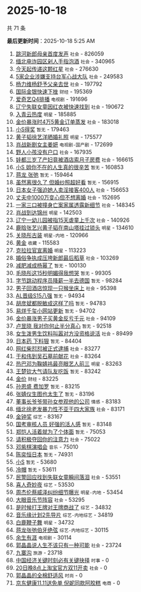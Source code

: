 # 2025-10-18

共 71 条


<!-- BEGIN -->

**最后更新时间**：2025-10-18 5:25 AM
1. [跳河新郎母亲首度发声](https://m.weibo.cn/search?containerid=100103type%3D1%26t%3D10%26q%3D%23%E8%B7%B3%E6%B2%B3%E6%96%B0%E9%83%8E%E6%AF%8D%E4%BA%B2%E9%A6%96%E5%BA%A6%E5%8F%91%E5%A3%B0%23&stream_entry_id=31&isnewpage=1&extparam=seat%3D1%26filter_type%3Drealtimehot%26band_rank%3D1%26c_type%3D31%26cate%3D5001%26q%3D%2523%25E8%25B7%25B3%25E6%25B2%25B3%25E6%2596%25B0%25E9%2583%258E%25E6%25AF%258D%25E4%25BA%25B2%25E9%25A6%2596%25E5%25BA%25A6%25E5%258F%2591%25E5%25A3%25B0%2523%26pos%3D0%26dgr%3D0%26stream_entry_id%3D31%26lcate%3D5001%26realpos%3D1%26flag%3D1%26display_time%3D1760718885%26pre_seqid%3D176071888556902728233119) `社会` - 826059
2. [缅北电诈园区剁人手指泡酒](https://m.weibo.cn/search?containerid=100103type%3D1%26t%3D10%26q%3D%23%E7%BC%85%E5%8C%97%E7%94%B5%E8%AF%88%E5%9B%AD%E5%8C%BA%E5%89%81%E4%BA%BA%E6%89%8B%E6%8C%87%E6%B3%A1%E9%85%92%23&stream_entry_id=31&isnewpage=1&extparam=seat%3D1%26filter_type%3Drealtimehot%26band_rank%3D2%26c_type%3D31%26cate%3D5001%26q%3D%2523%25E7%25BC%2585%25E5%258C%2597%25E7%2594%25B5%25E8%25AF%2588%25E5%259B%25AD%25E5%258C%25BA%25E5%2589%2581%25E4%25BA%25BA%25E6%2589%258B%25E6%258C%2587%25E6%25B3%25A1%25E9%2585%2592%2523%26pos%3D1%26dgr%3D0%26stream_entry_id%3D31%26lcate%3D5001%26realpos%3D2%26flag%3D0%26display_time%3D1760718885%26pre_seqid%3D176071888556902728233119) `社会` - 340965
3. [今天起传递这颗红星](https://m.weibo.cn/search?containerid=100103type%3D1%26t%3D10%26q%3D%23%E4%BB%8A%E5%A4%A9%E8%B5%B7%E4%BC%A0%E9%80%92%E8%BF%99%E9%A2%97%E7%BA%A2%E6%98%9F%23&stream_entry_id=31&isnewpage=1&extparam=seat%3D1%26filter_type%3Drealtimehot%26band_rank%3D3%26c_type%3D31%26cate%3D5001%26q%3D%2523%25E4%25BB%258A%25E5%25A4%25A9%25E8%25B5%25B7%25E4%25BC%25A0%25E9%2580%2592%25E8%25BF%2599%25E9%25A2%2597%25E7%25BA%25A2%25E6%2598%259F%2523%26pos%3D2%26dgr%3D0%26stream_entry_id%3D31%26lcate%3D5001%26realpos%3D3%26flag%3D0%26display_time%3D1760718885%26pre_seqid%3D176071888556902728233119) `社会` - 276630
4. [5家企业涉嫌支持台军心战大队](https://m.weibo.cn/search?containerid=100103type%3D1%26t%3D10%26q%3D%235%E5%AE%B6%E4%BC%81%E4%B8%9A%E6%B6%89%E5%AB%8C%E6%94%AF%E6%8C%81%E5%8F%B0%E5%86%9B%E5%BF%83%E6%88%98%E5%A4%A7%E9%98%9F%23&stream_entry_id=31&isnewpage=1&extparam=seat%3D1%26filter_type%3Drealtimehot%26band_rank%3D4%26c_type%3D31%26cate%3D5001%26q%3D%25235%25E5%25AE%25B6%25E4%25BC%2581%25E4%25B8%259A%25E6%25B6%2589%25E5%25AB%258C%25E6%2594%25AF%25E6%258C%2581%25E5%258F%25B0%25E5%2586%259B%25E5%25BF%2583%25E6%2588%2598%25E5%25A4%25A7%25E9%2598%259F%2523%26pos%3D4%26dgr%3D0%26stream_entry_id%3D31%26lcate%3D5001%26realpos%3D4%26flag%3D1%26display_time%3D1760718885%26pre_seqid%3D176071888556902728233119) `社会` - 249583
5. [杨力维杨舒予父亲去世](https://m.weibo.cn/search?containerid=100103type%3D1%26t%3D10%26q%3D%23%E6%9D%A8%E5%8A%9B%E7%BB%B4%E6%9D%A8%E8%88%92%E4%BA%88%E7%88%B6%E4%BA%B2%E5%8E%BB%E4%B8%96%23&stream_entry_id=31&isnewpage=1&extparam=seat%3D1%26filter_type%3Drealtimehot%26band_rank%3D5%26c_type%3D31%26cate%3D5001%26q%3D%2523%25E6%259D%25A8%25E5%258A%259B%25E7%25BB%25B4%25E6%259D%25A8%25E8%2588%2592%25E4%25BA%2588%25E7%2588%25B6%25E4%25BA%25B2%25E5%258E%25BB%25E4%25B8%2596%2523%26pos%3D5%26dgr%3D0%26stream_entry_id%3D31%26lcate%3D5001%26realpos%3D5%26flag%3D0%26display_time%3D1760718885%26pre_seqid%3D176071888556902728233119) `社会` - 197792
6. [国际金银快速下挫](https://m.weibo.cn/search?containerid=100103type%3D1%26t%3D10%26q%3D%23%E5%9B%BD%E9%99%85%E9%87%91%E9%93%B6%E5%BF%AB%E9%80%9F%E4%B8%8B%E6%8C%AB%23&stream_entry_id=31&isnewpage=1&extparam=seat%3D1%26filter_type%3Drealtimehot%26band_rank%3D6%26c_type%3D31%26cate%3D5001%26q%3D%2523%25E5%259B%25BD%25E9%2599%2585%25E9%2587%2591%25E9%2593%25B6%25E5%25BF%25AB%25E9%2580%259F%25E4%25B8%258B%25E6%258C%25AB%2523%26pos%3D6%26dgr%3D0%26stream_entry_id%3D31%26lcate%3D5001%26realpos%3D6%26flag%3D0%26display_time%3D1760718885%26pre_seqid%3D176071888556902728233119) `财经` - 195369
7. [爱奇艺Q4排播](https://m.weibo.cn/search?containerid=100103type%3D1%26t%3D10%26q%3D%23%E7%88%B1%E5%A5%87%E8%89%BAQ4%E6%8E%92%E6%92%AD%23&stream_entry_id=31&isnewpage=1&extparam=seat%3D1%26filter_type%3Drealtimehot%26band_rank%3D7%26c_type%3D31%26cate%3D5001%26q%3D%2523%25E7%2588%25B1%25E5%25A5%2587%25E8%2589%25BAQ4%25E6%258E%2592%25E6%2592%25AD%2523%26pos%3D7%26dgr%3D0%26stream_entry_id%3D31%26lcate%3D5001%26realpos%3D7%26flag%3D1%26display_time%3D1760718885%26pre_seqid%3D176071888556902728233119) `电视剧` - 191696
8. [辽宁失联女童因红衣被快速找到](https://m.weibo.cn/search?containerid=100103type%3D1%26t%3D10%26q%3D%23%E8%BE%BD%E5%AE%81%E5%A4%B1%E8%81%94%E5%A5%B3%E7%AB%A5%E5%9B%A0%E7%BA%A2%E8%A1%A3%E8%A2%AB%E5%BF%AB%E9%80%9F%E6%89%BE%E5%88%B0%23&stream_entry_id=31&isnewpage=1&extparam=seat%3D1%26filter_type%3Drealtimehot%26band_rank%3D8%26c_type%3D31%26cate%3D5001%26q%3D%2523%25E8%25BE%25BD%25E5%25AE%2581%25E5%25A4%25B1%25E8%2581%2594%25E5%25A5%25B3%25E7%25AB%25A5%25E5%259B%25A0%25E7%25BA%25A2%25E8%25A1%25A3%25E8%25A2%25AB%25E5%25BF%25AB%25E9%2580%259F%25E6%2589%25BE%25E5%2588%25B0%2523%26pos%3D8%26dgr%3D0%26stream_entry_id%3D31%26lcate%3D5001%26realpos%3D8%26flag%3D0%26display_time%3D1760718885%26pre_seqid%3D176071888556902728233119) `社会` - 190672
9. [入青云热度](https://m.weibo.cn/search?containerid=100103type%3D1%26t%3D10%26q%3D%E5%85%A5%E9%9D%92%E4%BA%91%E7%83%AD%E5%BA%A6&stream_entry_id=31&isnewpage=1&extparam=seat%3D1%26filter_type%3Drealtimehot%26band_rank%3D9%26c_type%3D31%26cate%3D5001%26q%3D%25E5%2585%25A5%25E9%259D%2592%25E4%25BA%2591%25E7%2583%25AD%25E5%25BA%25A6%26pos%3D9%26dgr%3D0%26stream_entry_id%3D31%26lcate%3D5001%26realpos%3D9%26flag%3D0%26display_time%3D1760718885%26pre_seqid%3D176071888556902728233119) `明星` - 185885
10. [金价暴涨时4万5黄金订单蒸发](https://m.weibo.cn/search?containerid=100103type%3D1%26t%3D10%26q%3D%23%E9%87%91%E4%BB%B7%E6%9A%B4%E6%B6%A8%E6%97%B64%E4%B8%875%E9%BB%84%E9%87%91%E8%AE%A2%E5%8D%95%E8%92%B8%E5%8F%91%23&stream_entry_id=31&isnewpage=1&extparam=seat%3D1%26filter_type%3Drealtimehot%26band_rank%3D10%26c_type%3D31%26cate%3D5001%26q%3D%2523%25E9%2587%2591%25E4%25BB%25B7%25E6%259A%25B4%25E6%25B6%25A8%25E6%2597%25B64%25E4%25B8%25875%25E9%25BB%2584%25E9%2587%2591%25E8%25AE%25A2%25E5%258D%2595%25E8%2592%25B8%25E5%258F%2591%2523%26pos%3D10%26dgr%3D0%26stream_entry_id%3D31%26lcate%3D5001%26realpos%3D10%26flag%3D0%26display_time%3D1760718885%26pre_seqid%3D176071888556902728233119) `社会` - 183018
11. [小S得奖](https://m.weibo.cn/search?containerid=100103type%3D1%26t%3D10%26q%3D%E5%B0%8FS%E5%BE%97%E5%A5%96&stream_entry_id=31&isnewpage=1&extparam=seat%3D1%26filter_type%3Drealtimehot%26band_rank%3D11%26c_type%3D31%26cate%3D5001%26q%3D%25E5%25B0%258FS%25E5%25BE%2597%25E5%25A5%2596%26pos%3D11%26dgr%3D0%26stream_entry_id%3D31%26lcate%3D5001%26realpos%3D11%26flag%3D2%26display_time%3D1760718885%26pre_seqid%3D176071888556902728233119) `暂无` - 179463
12. [黄子韬徐艺洋晒婚礼照](https://m.weibo.cn/search?containerid=100103type%3D1%26t%3D10%26q%3D%23%E9%BB%84%E5%AD%90%E9%9F%AC%E5%BE%90%E8%89%BA%E6%B4%8B%E6%99%92%E5%A9%9A%E7%A4%BC%E7%85%A7%23&stream_entry_id=31&isnewpage=1&extparam=seat%3D1%26filter_type%3Drealtimehot%26band_rank%3D12%26c_type%3D31%26cate%3D5001%26q%3D%2523%25E9%25BB%2584%25E5%25AD%2590%25E9%259F%25AC%25E5%25BE%2590%25E8%2589%25BA%25E6%25B4%258B%25E6%2599%2592%25E5%25A9%259A%25E7%25A4%25BC%25E7%2585%25A7%2523%26pos%3D12%26dgr%3D0%26stream_entry_id%3D31%26lcate%3D5001%26realpos%3D12%26flag%3D1%26display_time%3D1760718885%26pre_seqid%3D176071888556902728233119) `明星` - 175577
13. [肖战新剧女主姜妍](https://m.weibo.cn/search?containerid=100103type%3D1%26t%3D10%26q%3D%23%E8%82%96%E6%88%98%E6%96%B0%E5%89%A7%E5%A5%B3%E4%B8%BB%E5%A7%9C%E5%A6%8D%23&stream_entry_id=31&isnewpage=1&extparam=seat%3D1%26filter_type%3Drealtimehot%26band_rank%3D13%26c_type%3D31%26cate%3D5001%26q%3D%2523%25E8%2582%2596%25E6%2588%2598%25E6%2596%25B0%25E5%2589%25A7%25E5%25A5%25B3%25E4%25B8%25BB%25E5%25A7%259C%25E5%25A6%258D%2523%26pos%3D13%26dgr%3D0%26stream_entry_id%3D31%26lcate%3D5001%26realpos%3D13%26flag%3D2%26display_time%3D1760718885%26pre_seqid%3D176071888556902728233119) `电视剧-国产剧` - 172699
14. [野人小孩没有户口](https://m.weibo.cn/search?containerid=100103type%3D1%26t%3D10%26q%3D%23%E9%87%8E%E4%BA%BA%E5%B0%8F%E5%AD%A9%E6%B2%A1%E6%9C%89%E6%88%B7%E5%8F%A3%23&stream_entry_id=31&isnewpage=1&extparam=seat%3D1%26filter_type%3Drealtimehot%26band_rank%3D14%26c_type%3D31%26cate%3D5001%26q%3D%2523%25E9%2587%258E%25E4%25BA%25BA%25E5%25B0%258F%25E5%25AD%25A9%25E6%25B2%25A1%25E6%259C%2589%25E6%2588%25B7%25E5%258F%25A3%2523%26pos%3D14%26dgr%3D0%26stream_entry_id%3D31%26lcate%3D5001%26realpos%3D14%26flag%3D0%26display_time%3D1760718885%26pre_seqid%3D176071888556902728233119) `社会` - 167935
15. [娃都三岁了产妇竟被酒店索月子房费](https://m.weibo.cn/search?containerid=100103type%3D1%26t%3D10%26q%3D%23%E5%A8%83%E9%83%BD%E4%B8%89%E5%B2%81%E4%BA%86%E4%BA%A7%E5%A6%87%E7%AB%9F%E8%A2%AB%E9%85%92%E5%BA%97%E7%B4%A2%E6%9C%88%E5%AD%90%E6%88%BF%E8%B4%B9%23&stream_entry_id=31&isnewpage=1&extparam=seat%3D1%26filter_type%3Drealtimehot%26band_rank%3D15%26c_type%3D31%26cate%3D5001%26q%3D%2523%25E5%25A8%2583%25E9%2583%25BD%25E4%25B8%2589%25E5%25B2%2581%25E4%25BA%2586%25E4%25BA%25A7%25E5%25A6%2587%25E7%25AB%259F%25E8%25A2%25AB%25E9%2585%2592%25E5%25BA%2597%25E7%25B4%25A2%25E6%259C%2588%25E5%25AD%2590%25E6%2588%25BF%25E8%25B4%25B9%2523%26pos%3D15%26dgr%3D0%26stream_entry_id%3D31%26lcate%3D5001%26realpos%3D15%26flag%3D1%26display_time%3D1760718885%26pre_seqid%3D176071888556902728233119) `社会` - 166615
16. [小S 姐你不在的人生真的很辛苦](https://m.weibo.cn/search?containerid=100103type%3D1%26t%3D10%26q%3D%E5%B0%8FS+%E5%A7%90%E4%BD%A0%E4%B8%8D%E5%9C%A8%E7%9A%84%E4%BA%BA%E7%94%9F%E7%9C%9F%E7%9A%84%E5%BE%88%E8%BE%9B%E8%8B%A6&stream_entry_id=31&isnewpage=1&extparam=seat%3D1%26filter_type%3Drealtimehot%26band_rank%3D16%26c_type%3D31%26cate%3D5001%26q%3D%25E5%25B0%258FS%2520%25E5%25A7%2590%25E4%25BD%25A0%25E4%25B8%258D%25E5%259C%25A8%25E7%259A%2584%25E4%25BA%25BA%25E7%2594%259F%25E7%259C%259F%25E7%259A%2584%25E5%25BE%2588%25E8%25BE%259B%25E8%258B%25A6%26pos%3D16%26dgr%3D0%26stream_entry_id%3D31%26lcate%3D5001%26realpos%3D16%26flag%3D1%26display_time%3D1760718885%26pre_seqid%3D176071888556902728233119) `暂无` - 160853
17. [蒋龙 张弛](https://m.weibo.cn/search?containerid=100103type%3D1%26t%3D10%26q%3D%E8%92%8B%E9%BE%99+%E5%BC%A0%E5%BC%9B&stream_entry_id=31&isnewpage=1&extparam=seat%3D1%26filter_type%3Drealtimehot%26band_rank%3D17%26c_type%3D31%26cate%3D5001%26q%3D%25E8%2592%258B%25E9%25BE%2599%2520%25E5%25BC%25A0%25E5%25BC%259B%26pos%3D17%26dgr%3D0%26stream_entry_id%3D31%26lcate%3D5001%26realpos%3D17%26flag%3D1%26display_time%3D1760718885%26pre_seqid%3D176071888556902728233119) `暂无` - 159464
18. [虽然离很久了 但婚纱照超好看](https://m.weibo.cn/search?containerid=100103type%3D1%26t%3D10%26q%3D%E8%99%BD%E7%84%B6%E7%A6%BB%E5%BE%88%E4%B9%85%E4%BA%86+%E4%BD%86%E5%A9%9A%E7%BA%B1%E7%85%A7%E8%B6%85%E5%A5%BD%E7%9C%8B&stream_entry_id=31&isnewpage=1&extparam=seat%3D1%26filter_type%3Drealtimehot%26band_rank%3D18%26c_type%3D31%26cate%3D5001%26q%3D%25E8%2599%25BD%25E7%2584%25B6%25E7%25A6%25BB%25E5%25BE%2588%25E4%25B9%2585%25E4%25BA%2586%2520%25E4%25BD%2586%25E5%25A9%259A%25E7%25BA%25B1%25E7%2585%25A7%25E8%25B6%2585%25E5%25A5%25BD%25E7%259C%258B%26pos%3D18%26dgr%3D0%26stream_entry_id%3D31%26lcate%3D5001%26realpos%3D18%26flag%3D1%26display_time%3D1760718885%26pre_seqid%3D176071888556902728233119) `暂无` - 156915
19. [日本女子强迫她人卖淫接客400人](https://m.weibo.cn/search?containerid=100103type%3D1%26t%3D10%26q%3D%23%E6%97%A5%E6%9C%AC%E5%A5%B3%E5%AD%90%E5%BC%BA%E8%BF%AB%E5%A5%B9%E4%BA%BA%E5%8D%96%E6%B7%AB%E6%8E%A5%E5%AE%A2400%E4%BA%BA%23&stream_entry_id=31&isnewpage=1&extparam=seat%3D1%26filter_type%3Drealtimehot%26band_rank%3D19%26c_type%3D31%26cate%3D5001%26q%3D%2523%25E6%2597%25A5%25E6%259C%25AC%25E5%25A5%25B3%25E5%25AD%2590%25E5%25BC%25BA%25E8%25BF%25AB%25E5%25A5%25B9%25E4%25BA%25BA%25E5%258D%2596%25E6%25B7%25AB%25E6%258E%25A5%25E5%25AE%25A2400%25E4%25BA%25BA%2523%26pos%3D19%26dgr%3D0%26stream_entry_id%3D31%26lcate%3D5001%26realpos%3D19%26flag%3D0%26display_time%3D1760718885%26pre_seqid%3D176071888556902728233119) `社会` - 156653
20. [丈夫中1000万变心但不想离婚](https://m.weibo.cn/search?containerid=100103type%3D1%26t%3D10%26q%3D%23%E4%B8%88%E5%A4%AB%E4%B8%AD1000%E4%B8%87%E5%8F%98%E5%BF%83%E4%BD%86%E4%B8%8D%E6%83%B3%E7%A6%BB%E5%A9%9A%23&stream_entry_id=31&isnewpage=1&extparam=seat%3D1%26filter_type%3Drealtimehot%26band_rank%3D20%26c_type%3D31%26cate%3D5001%26q%3D%2523%25E4%25B8%2588%25E5%25A4%25AB%25E4%25B8%25AD1000%25E4%25B8%2587%25E5%258F%2598%25E5%25BF%2583%25E4%25BD%2586%25E4%25B8%258D%25E6%2583%25B3%25E7%25A6%25BB%25E5%25A9%259A%2523%26pos%3D20%26dgr%3D0%26stream_entry_id%3D31%26lcate%3D5001%26realpos%3D20%26flag%3D1%26display_time%3D1760718885%26pre_seqid%3D176071888556902728233119) `社会` - 152695
21. [一家三口被撞身亡案家属透露新细节](https://m.weibo.cn/search?containerid=100103type%3D1%26t%3D10%26q%3D%23%E4%B8%80%E5%AE%B6%E4%B8%89%E5%8F%A3%E8%A2%AB%E6%92%9E%E8%BA%AB%E4%BA%A1%E6%A1%88%E5%AE%B6%E5%B1%9E%E9%80%8F%E9%9C%B2%E6%96%B0%E7%BB%86%E8%8A%82%23&stream_entry_id=31&isnewpage=1&extparam=seat%3D1%26filter_type%3Drealtimehot%26band_rank%3D21%26c_type%3D31%26cate%3D5001%26q%3D%2523%25E4%25B8%2580%25E5%25AE%25B6%25E4%25B8%2589%25E5%258F%25A3%25E8%25A2%25AB%25E6%2592%259E%25E8%25BA%25AB%25E4%25BA%25A1%25E6%25A1%2588%25E5%25AE%25B6%25E5%25B1%259E%25E9%2580%258F%25E9%259C%25B2%25E6%2596%25B0%25E7%25BB%2586%25E8%258A%2582%2523%26pos%3D21%26dgr%3D0%26stream_entry_id%3D31%26lcate%3D5001%26realpos%3D21%26flag%3D0%26display_time%3D1760718885%26pre_seqid%3D176071888556902728233119) `社会` - 148345
22. [肖战到达锦州](https://m.weibo.cn/search?containerid=100103type%3D1%26t%3D10%26q%3D%23%E8%82%96%E6%88%98%E5%88%B0%E8%BE%BE%E9%94%A6%E5%B7%9E%23&stream_entry_id=31&isnewpage=1&extparam=seat%3D1%26filter_type%3Drealtimehot%26band_rank%3D22%26c_type%3D31%26cate%3D5001%26q%3D%2523%25E8%2582%2596%25E6%2588%2598%25E5%2588%25B0%25E8%25BE%25BE%25E9%2594%25A6%25E5%25B7%259E%2523%26pos%3D22%26dgr%3D0%26stream_entry_id%3D31%26lcate%3D5001%26realpos%3D22%26flag%3D1%26display_time%3D1760718885%26pre_seqid%3D176071888556902728233119) `明星` - 142503
23. [辽宁一幼儿园被指15天虐童上千次](https://m.weibo.cn/search?containerid=100103type%3D1%26t%3D10%26q%3D%23%E8%BE%BD%E5%AE%81%E4%B8%80%E5%B9%BC%E5%84%BF%E5%9B%AD%E8%A2%AB%E6%8C%8715%E5%A4%A9%E8%99%90%E7%AB%A5%E4%B8%8A%E5%8D%83%E6%AC%A1%23&stream_entry_id=31&isnewpage=1&extparam=seat%3D1%26filter_type%3Drealtimehot%26band_rank%3D23%26c_type%3D31%26cate%3D5001%26q%3D%2523%25E8%25BE%25BD%25E5%25AE%2581%25E4%25B8%2580%25E5%25B9%25BC%25E5%2584%25BF%25E5%259B%25AD%25E8%25A2%25AB%25E6%258C%258715%25E5%25A4%25A9%25E8%2599%2590%25E7%25AB%25A5%25E4%25B8%258A%25E5%258D%2583%25E6%25AC%25A1%2523%26pos%3D23%26dgr%3D0%26stream_entry_id%3D31%26lcate%3D5001%26realpos%3D23%26flag%3D1%26display_time%3D1760718885%26pre_seqid%3D176071888556902728233119) `社会` - 140926
24. [鹿晗张艺兴黄子韬在南山塔挂过锁头](https://m.weibo.cn/search?containerid=100103type%3D1%26t%3D10%26q%3D%23%E9%B9%BF%E6%99%97%E5%BC%A0%E8%89%BA%E5%85%B4%E9%BB%84%E5%AD%90%E9%9F%AC%E5%9C%A8%E5%8D%97%E5%B1%B1%E5%A1%94%E6%8C%82%E8%BF%87%E9%94%81%E5%A4%B4%23&stream_entry_id=31&isnewpage=1&extparam=seat%3D1%26filter_type%3Drealtimehot%26band_rank%3D24%26c_type%3D31%26cate%3D5001%26q%3D%2523%25E9%25B9%25BF%25E6%2599%2597%25E5%25BC%25A0%25E8%2589%25BA%25E5%2585%25B4%25E9%25BB%2584%25E5%25AD%2590%25E9%259F%25AC%25E5%259C%25A8%25E5%258D%2597%25E5%25B1%25B1%25E5%25A1%2594%25E6%258C%2582%25E8%25BF%2587%25E9%2594%2581%25E5%25A4%25B4%2523%26pos%3D24%26dgr%3D0%26stream_entry_id%3D31%26lcate%3D5001%26realpos%3D24%26flag%3D0%26display_time%3D1760718885%26pre_seqid%3D176071888556902728233119) `明星` - 134610
25. [关晓彤古装](https://m.weibo.cn/search?containerid=100103type%3D1%26t%3D10%26q%3D%E5%85%B3%E6%99%93%E5%BD%A4%E5%8F%A4%E8%A3%85&stream_entry_id=31&isnewpage=1&extparam=seat%3D1%26filter_type%3Drealtimehot%26band_rank%3D25%26c_type%3D31%26cate%3D5001%26q%3D%25E5%2585%25B3%25E6%2599%2593%25E5%25BD%25A4%25E5%258F%25A4%25E8%25A3%2585%26pos%3D25%26dgr%3D0%26stream_entry_id%3D31%26lcate%3D5001%26realpos%3D25%26flag%3D1%26display_time%3D1760718885%26pre_seqid%3D176071888556902728233119) `明星-内地` - 120966
26. [黄金](https://m.weibo.cn/search?containerid=100103type%3D1%26t%3D10%26q%3D%E9%BB%84%E9%87%91&stream_entry_id=31&isnewpage=1&extparam=seat%3D1%26filter_type%3Drealtimehot%26band_rank%3D26%26c_type%3D31%26cate%3D5001%26q%3D%25E9%25BB%2584%25E9%2587%2591%26pos%3D26%26dgr%3D0%26stream_entry_id%3D31%26lcate%3D5001%26realpos%3D26%26flag%3D0%26display_time%3D1760718885%26pre_seqid%3D176071888556902728233119) `收藏` - 115583
27. [克拉拉官宣离婚](https://m.weibo.cn/search?containerid=100103type%3D1%26t%3D10%26q%3D%23%E5%85%8B%E6%8B%89%E6%8B%89%E5%AE%98%E5%AE%A3%E7%A6%BB%E5%A9%9A%23&stream_entry_id=31&isnewpage=1&extparam=seat%3D1%26filter_type%3Drealtimehot%26band_rank%3D27%26c_type%3D31%26cate%3D5001%26q%3D%2523%25E5%2585%258B%25E6%258B%2589%25E6%258B%2589%25E5%25AE%2598%25E5%25AE%25A3%25E7%25A6%25BB%25E5%25A9%259A%2523%26pos%3D27%26dgr%3D0%26stream_entry_id%3D31%26lcate%3D5001%26realpos%3D27%26flag%3D0%26display_time%3D1760718885%26pre_seqid%3D176071888556902728233119) `明星` - 113223
28. [婚俗争执成压垮新郎最后稻草](https://m.weibo.cn/search?containerid=100103type%3D1%26t%3D10%26q%3D%23%E5%A9%9A%E4%BF%97%E4%BA%89%E6%89%A7%E6%88%90%E5%8E%8B%E5%9E%AE%E6%96%B0%E9%83%8E%E6%9C%80%E5%90%8E%E7%A8%BB%E8%8D%89%23&stream_entry_id=31&isnewpage=1&extparam=seat%3D1%26filter_type%3Drealtimehot%26band_rank%3D28%26c_type%3D31%26cate%3D5001%26q%3D%2523%25E5%25A9%259A%25E4%25BF%2597%25E4%25BA%2589%25E6%2589%25A7%25E6%2588%2590%25E5%258E%258B%25E5%259E%25AE%25E6%2596%25B0%25E9%2583%258E%25E6%259C%2580%25E5%2590%258E%25E7%25A8%25BB%25E8%258D%2589%2523%26pos%3D28%26dgr%3D0%26stream_entry_id%3D31%26lcate%3D5001%26realpos%3D28%26flag%3D1%26display_time%3D1760718885%26pre_seqid%3D176071888556902728233119) `社会` - 103269
29. [减肥减成杨幂了](https://m.weibo.cn/search?containerid=100103type%3D1%26t%3D10%26q%3D%E5%87%8F%E8%82%A5%E5%87%8F%E6%88%90%E6%9D%A8%E5%B9%82%E4%BA%86&stream_entry_id=31&isnewpage=1&extparam=seat%3D1%26filter_type%3Drealtimehot%26band_rank%3D29%26c_type%3D31%26cate%3D5001%26q%3D%25E5%2587%258F%25E8%2582%25A5%25E5%2587%258F%25E6%2588%2590%25E6%259D%25A8%25E5%25B9%2582%25E4%25BA%2586%26pos%3D29%26dgr%3D0%26stream_entry_id%3D31%26lcate%3D5001%26realpos%3D29%26flag%3D0%26display_time%3D1760718885%26pre_seqid%3D176071888556902728233119) `暂无` - 100130
30. [毛晓彤这15秒明媚得我想哭](https://m.weibo.cn/search?containerid=100103type%3D1%26t%3D10%26q%3D%E6%AF%9B%E6%99%93%E5%BD%A4%E8%BF%9915%E7%A7%92%E6%98%8E%E5%AA%9A%E5%BE%97%E6%88%91%E6%83%B3%E5%93%AD&stream_entry_id=31&isnewpage=1&extparam=seat%3D1%26filter_type%3Drealtimehot%26band_rank%3D30%26c_type%3D31%26cate%3D5001%26q%3D%25E6%25AF%259B%25E6%2599%2593%25E5%25BD%25A4%25E8%25BF%259915%25E7%25A7%2592%25E6%2598%258E%25E5%25AA%259A%25E5%25BE%2597%25E6%2588%2591%25E6%2583%25B3%25E5%2593%25AD%26pos%3D30%26dgr%3D0%26stream_entry_id%3D31%26lcate%3D5001%26realpos%3D30%26flag%3D1%26display_time%3D1760718885%26pre_seqid%3D176071888556902728233119) `暂无` - 99305
31. [字节跳动程序员降薪一半去德国](https://m.weibo.cn/search?containerid=100103type%3D1%26t%3D10%26q%3D%E5%AD%97%E8%8A%82%E8%B7%B3%E5%8A%A8%E7%A8%8B%E5%BA%8F%E5%91%98%E9%99%8D%E8%96%AA%E4%B8%80%E5%8D%8A%E5%8E%BB%E5%BE%B7%E5%9B%BD&stream_entry_id=31&isnewpage=1&extparam=seat%3D1%26filter_type%3Drealtimehot%26band_rank%3D31%26c_type%3D31%26cate%3D5001%26q%3D%25E5%25AD%2597%25E8%258A%2582%25E8%25B7%25B3%25E5%258A%25A8%25E7%25A8%258B%25E5%25BA%258F%25E5%2591%2598%25E9%2599%258D%25E8%2596%25AA%25E4%25B8%2580%25E5%258D%258A%25E5%258E%25BB%25E5%25BE%25B7%25E5%259B%25BD%26pos%3D31%26dgr%3D0%26stream_entry_id%3D31%26lcate%3D5001%26realpos%3D31%26flag%3D0%26display_time%3D1760718885%26pre_seqid%3D176071888556902728233119) `暂无` - 98284
32. [男子回酒店惊现一只猴坐床上](https://m.weibo.cn/search?containerid=100103type%3D1%26t%3D10%26q%3D%23%E7%94%B7%E5%AD%90%E5%9B%9E%E9%85%92%E5%BA%97%E6%83%8A%E7%8E%B0%E4%B8%80%E5%8F%AA%E7%8C%B4%E5%9D%90%E5%BA%8A%E4%B8%8A%23&stream_entry_id=31&isnewpage=1&extparam=seat%3D1%26filter_type%3Drealtimehot%26band_rank%3D32%26c_type%3D31%26cate%3D5001%26q%3D%2523%25E7%2594%25B7%25E5%25AD%2590%25E5%259B%259E%25E9%2585%2592%25E5%25BA%2597%25E6%2583%258A%25E7%258E%25B0%25E4%25B8%2580%25E5%258F%25AA%25E7%258C%25B4%25E5%259D%2590%25E5%25BA%258A%25E4%25B8%258A%2523%26pos%3D32%26dgr%3D0%26stream_entry_id%3D31%26lcate%3D5001%26realpos%3D32%26flag%3D1%26display_time%3D1760718885%26pre_seqid%3D176071888556902728233119) `社会` - 95398
33. [AL晋级S15八强](https://m.weibo.cn/search?containerid=100103type%3D1%26t%3D10%26q%3DAL%E6%99%8B%E7%BA%A7S15%E5%85%AB%E5%BC%BA&stream_entry_id=31&isnewpage=1&extparam=seat%3D1%26filter_type%3Drealtimehot%26band_rank%3D33%26c_type%3D31%26cate%3D5001%26q%3DAL%25E6%2599%258B%25E7%25BA%25A7S15%25E5%2585%25AB%25E5%25BC%25BA%26pos%3D33%26dgr%3D0%26stream_entry_id%3D31%26lcate%3D5001%26realpos%3D33%26flag%3D0%26display_time%3D1760718885%26pre_seqid%3D176071888556902728233119) `暂无` - 94934
34. [胡彦斌都脱敏成这样了吗](https://m.weibo.cn/search?containerid=100103type%3D1%26t%3D10%26q%3D%E8%83%A1%E5%BD%A6%E6%96%8C%E9%83%BD%E8%84%B1%E6%95%8F%E6%88%90%E8%BF%99%E6%A0%B7%E4%BA%86%E5%90%97&stream_entry_id=31&isnewpage=1&extparam=seat%3D1%26filter_type%3Drealtimehot%26band_rank%3D34%26c_type%3D31%26cate%3D5001%26q%3D%25E8%2583%25A1%25E5%25BD%25A6%25E6%2596%258C%25E9%2583%25BD%25E8%2584%25B1%25E6%2595%258F%25E6%2588%2590%25E8%25BF%2599%25E6%25A0%25B7%25E4%25BA%2586%25E5%2590%2597%26pos%3D34%26dgr%3D0%26stream_entry_id%3D31%26lcate%3D5001%26realpos%3D34%26flag%3D0%26display_time%3D1760718885%26pre_seqid%3D176071888556902728233119) `暂无` - 94783
35. [易烊千玺小网站更新](https://m.weibo.cn/search?containerid=100103type%3D1%26t%3D10%26q%3D%23%E6%98%93%E7%83%8A%E5%8D%83%E7%8E%BA%E5%B0%8F%E7%BD%91%E7%AB%99%E6%9B%B4%E6%96%B0%23&stream_entry_id=31&isnewpage=1&extparam=seat%3D1%26filter_type%3Drealtimehot%26band_rank%3D35%26c_type%3D31%26cate%3D5001%26q%3D%2523%25E6%2598%2593%25E7%2583%258A%25E5%258D%2583%25E7%258E%25BA%25E5%25B0%258F%25E7%25BD%2591%25E7%25AB%2599%25E6%259B%25B4%25E6%2596%25B0%2523%26pos%3D35%26dgr%3D0%26stream_entry_id%3D31%26lcate%3D5001%26realpos%3D35%26flag%3D1%26display_time%3D1760718885%26pre_seqid%3D176071888556902728233119) `暂无` - 94702
36. [金价暴涨男子买黄金反亏千元](https://m.weibo.cn/search?containerid=100103type%3D1%26t%3D10%26q%3D%23%E9%87%91%E4%BB%B7%E6%9A%B4%E6%B6%A8%E7%94%B7%E5%AD%90%E4%B9%B0%E9%BB%84%E9%87%91%E5%8F%8D%E4%BA%8F%E5%8D%83%E5%85%83%23&stream_entry_id=31&isnewpage=1&extparam=seat%3D1%26filter_type%3Drealtimehot%26band_rank%3D36%26c_type%3D31%26cate%3D5001%26q%3D%2523%25E9%2587%2591%25E4%25BB%25B7%25E6%259A%25B4%25E6%25B6%25A8%25E7%2594%25B7%25E5%25AD%2590%25E4%25B9%25B0%25E9%25BB%2584%25E9%2587%2591%25E5%258F%258D%25E4%25BA%258F%25E5%258D%2583%25E5%2585%2583%2523%26pos%3D36%26dgr%3D0%26stream_entry_id%3D31%26lcate%3D5001%26realpos%3D36%26flag%3D0%26display_time%3D1760718885%26pre_seqid%3D176071888556902728233119) `社会` - 94109
37. [卢昱晓 我对你何止半分真心](https://m.weibo.cn/search?containerid=100103type%3D1%26t%3D10%26q%3D%E5%8D%A2%E6%98%B1%E6%99%93+%E6%88%91%E5%AF%B9%E4%BD%A0%E4%BD%95%E6%AD%A2%E5%8D%8A%E5%88%86%E7%9C%9F%E5%BF%83&stream_entry_id=31&isnewpage=1&extparam=seat%3D1%26filter_type%3Drealtimehot%26band_rank%3D37%26c_type%3D31%26cate%3D5001%26q%3D%25E5%258D%25A2%25E6%2598%25B1%25E6%2599%2593%2520%25E6%2588%2591%25E5%25AF%25B9%25E4%25BD%25A0%25E4%25BD%2595%25E6%25AD%25A2%25E5%258D%258A%25E5%2588%2586%25E7%259C%259F%25E5%25BF%2583%26pos%3D37%26dgr%3D0%26stream_entry_id%3D31%26lcate%3D5001%26realpos%3D37%26flag%3D0%26display_time%3D1760718885%26pre_seqid%3D176071888556902728233119) `暂无` - 92518
38. [女生泼男生饮料叫嚣对方没资格说活](https://m.weibo.cn/search?containerid=100103type%3D1%26t%3D10%26q%3D%23%E5%A5%B3%E7%94%9F%E6%B3%BC%E7%94%B7%E7%94%9F%E9%A5%AE%E6%96%99%E5%8F%AB%E5%9A%A3%E5%AF%B9%E6%96%B9%E6%B2%A1%E8%B5%84%E6%A0%BC%E8%AF%B4%E6%B4%BB%23&stream_entry_id=31&isnewpage=1&extparam=seat%3D1%26filter_type%3Drealtimehot%26band_rank%3D38%26c_type%3D31%26cate%3D5001%26q%3D%2523%25E5%25A5%25B3%25E7%2594%259F%25E6%25B3%25BC%25E7%2594%25B7%25E7%2594%259F%25E9%25A5%25AE%25E6%2596%2599%25E5%258F%25AB%25E5%259A%25A3%25E5%25AF%25B9%25E6%2596%25B9%25E6%25B2%25A1%25E8%25B5%2584%25E6%25A0%25BC%25E8%25AF%25B4%25E6%25B4%25BB%2523%26pos%3D38%26dgr%3D0%26stream_entry_id%3D31%26lcate%3D5001%26realpos%3D38%26flag%3D1%26display_time%3D1760718885%26pre_seqid%3D176071888556902728233119) `社会` - 89499
39. [日本药 下料狠](https://m.weibo.cn/search?containerid=100103type%3D1%26t%3D10%26q%3D%E6%97%A5%E6%9C%AC%E8%8D%AF+%E4%B8%8B%E6%96%99%E7%8B%A0&stream_entry_id=31&isnewpage=1&extparam=seat%3D1%26filter_type%3Drealtimehot%26band_rank%3D39%26c_type%3D31%26cate%3D5001%26q%3D%25E6%2597%25A5%25E6%259C%25AC%25E8%258D%25AF%2520%25E4%25B8%258B%25E6%2596%2599%25E7%258B%25A0%26pos%3D39%26dgr%3D0%26stream_entry_id%3D31%26lcate%3D5001%26realpos%3D39%26flag%3D0%26display_time%3D1760718885%26pre_seqid%3D176071888556902728233119) `暂无` - 84404
40. [网红柴怼怼被正式逮捕](https://m.weibo.cn/search?containerid=100103type%3D1%26t%3D10%26q%3D%23%E7%BD%91%E7%BA%A2%E6%9F%B4%E6%80%BC%E6%80%BC%E8%A2%AB%E6%AD%A3%E5%BC%8F%E9%80%AE%E6%8D%95%23&stream_entry_id=31&isnewpage=1&extparam=seat%3D1%26filter_type%3Drealtimehot%26band_rank%3D40%26c_type%3D31%26cate%3D5001%26q%3D%2523%25E7%25BD%2591%25E7%25BA%25A2%25E6%259F%25B4%25E6%2580%25BC%25E6%2580%25BC%25E8%25A2%25AB%25E6%25AD%25A3%25E5%25BC%258F%25E9%2580%25AE%25E6%258D%2595%2523%26pos%3D40%26dgr%3D0%26stream_entry_id%3D31%26lcate%3D5001%26realpos%3D40%26flag%3D0%26display_time%3D1760718885%26pre_seqid%3D176071888556902728233119) `社会` - 83277
41. [于和伟到吴石墓前献花](https://m.weibo.cn/search?containerid=100103type%3D1%26t%3D10%26q%3D%23%E4%BA%8E%E5%92%8C%E4%BC%9F%E5%88%B0%E5%90%B4%E7%9F%B3%E5%A2%93%E5%89%8D%E7%8C%AE%E8%8A%B1%23&stream_entry_id=31&isnewpage=1&extparam=seat%3D1%26filter_type%3Drealtimehot%26band_rank%3D41%26c_type%3D31%26cate%3D5001%26q%3D%2523%25E4%25BA%258E%25E5%2592%258C%25E4%25BC%259F%25E5%2588%25B0%25E5%2590%25B4%25E7%259F%25B3%25E5%25A2%2593%25E5%2589%258D%25E7%258C%25AE%25E8%258A%25B1%2523%26pos%3D41%26dgr%3D0%26stream_entry_id%3D31%26lcate%3D5001%26realpos%3D41%26flag%3D0%26display_time%3D1760718885%26pre_seqid%3D176071888556902728233119) `社会` - 83264
42. [热巴邓为鞠婧祎最亮眼艺人前三](https://m.weibo.cn/search?containerid=100103type%3D1%26t%3D10%26q%3D%23%E7%83%AD%E5%B7%B4%E9%82%93%E4%B8%BA%E9%9E%A0%E5%A9%A7%E7%A5%8E%E6%9C%80%E4%BA%AE%E7%9C%BC%E8%89%BA%E4%BA%BA%E5%89%8D%E4%B8%89%23&stream_entry_id=31&isnewpage=1&extparam=seat%3D1%26filter_type%3Drealtimehot%26band_rank%3D42%26c_type%3D31%26cate%3D5001%26q%3D%2523%25E7%2583%25AD%25E5%25B7%25B4%25E9%2582%2593%25E4%25B8%25BA%25E9%259E%25A0%25E5%25A9%25A7%25E7%25A5%258E%25E6%259C%2580%25E4%25BA%25AE%25E7%259C%25BC%25E8%2589%25BA%25E4%25BA%25BA%25E5%2589%258D%25E4%25B8%2589%2523%26pos%3D42%26dgr%3D0%26stream_entry_id%3D31%26lcate%3D5001%26realpos%3D42%26flag%3D1%26display_time%3D1760718885%26pre_seqid%3D176071888556902728233119) `明星` - 83263
43. [王楚钦大气请队友吃饭](https://m.weibo.cn/search?containerid=100103type%3D1%26t%3D10%26q%3D%E7%8E%8B%E6%A5%9A%E9%92%A6%E5%A4%A7%E6%B0%94%E8%AF%B7%E9%98%9F%E5%8F%8B%E5%90%83%E9%A5%AD&stream_entry_id=31&isnewpage=1&extparam=seat%3D1%26filter_type%3Drealtimehot%26band_rank%3D43%26c_type%3D31%26cate%3D5001%26q%3D%25E7%258E%258B%25E6%25A5%259A%25E9%2592%25A6%25E5%25A4%25A7%25E6%25B0%2594%25E8%25AF%25B7%25E9%2598%259F%25E5%258F%258B%25E5%2590%2583%25E9%25A5%25AD%26pos%3D43%26dgr%3D0%26stream_entry_id%3D31%26lcate%3D5001%26realpos%3D43%26flag%3D0%26display_time%3D1760718885%26pre_seqid%3D176071888556902728233119) `暂无` - 83242
44. [金价](https://m.weibo.cn/search?containerid=100103type%3D1%26t%3D10%26q%3D%E9%87%91%E4%BB%B7&stream_entry_id=31&isnewpage=1&extparam=seat%3D1%26filter_type%3Drealtimehot%26band_rank%3D44%26c_type%3D31%26cate%3D5001%26q%3D%25E9%2587%2591%25E4%25BB%25B7%26pos%3D44%26dgr%3D0%26stream_entry_id%3D31%26lcate%3D5001%26realpos%3D44%26flag%3D0%26display_time%3D1760718885%26pre_seqid%3D176071888556902728233119) `财经` - 83225
45. [孙恩盛 费加罗](https://m.weibo.cn/search?containerid=100103type%3D1%26t%3D10%26q%3D%E5%AD%99%E6%81%A9%E7%9B%9B+%E8%B4%B9%E5%8A%A0%E7%BD%97&stream_entry_id=31&isnewpage=1&extparam=seat%3D1%26filter_type%3Drealtimehot%26band_rank%3D45%26c_type%3D31%26cate%3D5001%26q%3D%25E5%25AD%2599%25E6%2581%25A9%25E7%259B%259B%2520%25E8%25B4%25B9%25E5%258A%25A0%25E7%25BD%2597%26pos%3D45%26dgr%3D0%26stream_entry_id%3D31%26lcate%3D5001%26realpos%3D45%26flag%3D0%26display_time%3D1760718885%26pre_seqid%3D176071888556902728233119) `暂无` - 83215
46. [张婧仪生图也太生了](https://m.weibo.cn/search?containerid=100103type%3D1%26t%3D10%26q%3D%E5%BC%A0%E5%A9%A7%E4%BB%AA%E7%94%9F%E5%9B%BE%E4%B9%9F%E5%A4%AA%E7%94%9F%E4%BA%86&stream_entry_id=31&isnewpage=1&extparam=seat%3D1%26filter_type%3Drealtimehot%26band_rank%3D46%26c_type%3D31%26cate%3D5001%26q%3D%25E5%25BC%25A0%25E5%25A9%25A7%25E4%25BB%25AA%25E7%2594%259F%25E5%259B%25BE%25E4%25B9%259F%25E5%25A4%25AA%25E7%2594%259F%25E4%25BA%2586%26pos%3D46%26dgr%3D0%26stream_entry_id%3D31%26lcate%3D5001%26realpos%3D46%26flag%3D0%26display_time%3D1760718885%26pre_seqid%3D176071888556902728233119) `暂无` - 83196
47. [董事长爷爷带孙女参观他的公司](https://m.weibo.cn/search?containerid=100103type%3D1%26t%3D10%26q%3D%23%E8%91%A3%E4%BA%8B%E9%95%BF%E7%88%B7%E7%88%B7%E5%B8%A6%E5%AD%99%E5%A5%B3%E5%8F%82%E8%A7%82%E4%BB%96%E7%9A%84%E5%85%AC%E5%8F%B8%23&stream_entry_id=31&isnewpage=1&extparam=seat%3D1%26filter_type%3Drealtimehot%26band_rank%3D47%26c_type%3D31%26cate%3D5001%26q%3D%2523%25E8%2591%25A3%25E4%25BA%258B%25E9%2595%25BF%25E7%2588%25B7%25E7%2588%25B7%25E5%25B8%25A6%25E5%25AD%2599%25E5%25A5%25B3%25E5%258F%2582%25E8%25A7%2582%25E4%25BB%2596%25E7%259A%2584%25E5%2585%25AC%25E5%258F%25B8%2523%26pos%3D47%26dgr%3D0%26stream_entry_id%3D31%26lcate%3D5001%26realpos%3D47%26flag%3D0%26display_time%3D1760718885%26pre_seqid%3D176071888556902728233119) `情感` - 83183
48. [缅北徐老发暴力性不亚于四大家族](https://m.weibo.cn/search?containerid=100103type%3D1%26t%3D10%26q%3D%23%E7%BC%85%E5%8C%97%E5%BE%90%E8%80%81%E5%8F%91%E6%9A%B4%E5%8A%9B%E6%80%A7%E4%B8%8D%E4%BA%9A%E4%BA%8E%E5%9B%9B%E5%A4%A7%E5%AE%B6%E6%97%8F%23&stream_entry_id=31&isnewpage=1&extparam=seat%3D1%26filter_type%3Drealtimehot%26band_rank%3D48%26c_type%3D31%26cate%3D5001%26q%3D%2523%25E7%25BC%2585%25E5%258C%2597%25E5%25BE%2590%25E8%2580%2581%25E5%258F%2591%25E6%259A%25B4%25E5%258A%259B%25E6%2580%25A7%25E4%25B8%258D%25E4%25BA%259A%25E4%25BA%258E%25E5%259B%259B%25E5%25A4%25A7%25E5%25AE%25B6%25E6%2597%258F%2523%26pos%3D48%26dgr%3D0%26stream_entry_id%3D31%26lcate%3D5001%26realpos%3D48%26flag%3D0%26display_time%3D1760718885%26pre_seqid%3D176071888556902728233119) `社会` - 83171
49. [金钟奖](https://m.weibo.cn/search?containerid=100103type%3D1%26t%3D10%26q%3D%E9%87%91%E9%92%9F%E5%A5%96&stream_entry_id=31&isnewpage=1&extparam=seat%3D1%26filter_type%3Drealtimehot%26band_rank%3D49%26c_type%3D31%26cate%3D5001%26q%3D%25E9%2587%2591%25E9%2592%259F%25E5%25A5%2596%26pos%3D49%26dgr%3D0%26stream_entry_id%3D31%26lcate%3D5001%26realpos%3D49%26flag%3D0%26display_time%3D1760718885%26pre_seqid%3D176071888556902728233119) `综艺` - 83167
50. [国考审核人员 好强的活人感](https://m.weibo.cn/search?containerid=100103type%3D1%26t%3D10%26q%3D%E5%9B%BD%E8%80%83%E5%AE%A1%E6%A0%B8%E4%BA%BA%E5%91%98+%E5%A5%BD%E5%BC%BA%E7%9A%84%E6%B4%BB%E4%BA%BA%E6%84%9F&stream_entry_id=31&isnewpage=1&extparam=seat%3D1%26filter_type%3Drealtimehot%26band_rank%3D50%26c_type%3D31%26cate%3D5001%26q%3D%25E5%259B%25BD%25E8%2580%2583%25E5%25AE%25A1%25E6%25A0%25B8%25E4%25BA%25BA%25E5%2591%2598%2520%25E5%25A5%25BD%25E5%25BC%25BA%25E7%259A%2584%25E6%25B4%25BB%25E4%25BA%25BA%25E6%2584%259F%26pos%3D50%26dgr%3D0%26stream_entry_id%3D31%26lcate%3D5001%26realpos%3D50%26flag%3D0%26display_time%3D1760718885%26pre_seqid%3D176071888556902728233119) `暂无` - 83148
51. [郑恺人活着就为了个体面](https://m.weibo.cn/search?containerid=100103type%3D1%26t%3D10%26q%3D%E9%83%91%E6%81%BA%E4%BA%BA%E6%B4%BB%E7%9D%80%E5%B0%B1%E4%B8%BA%E4%BA%86%E4%B8%AA%E4%BD%93%E9%9D%A2&stream_entry_id=31&isnewpage=1&extparam=seat%3D1%26band_rank%3D32%26flag%3D1%26realpos%3D32%26lcate%3D5001%26filter_type%3Drealtimehot%26pos%3D32%26c_type%3D31%26q%3D%25E9%2583%2591%25E6%2581%25BA%25E4%25BA%25BA%25E6%25B4%25BB%25E7%259D%2580%25E5%25B0%25B1%25E4%25B8%25BA%25E4%25BA%2586%25E4%25B8%25AA%25E4%25BD%2593%25E9%259D%25A2%26cate%3D5001%26stream_entry_id%3D31%26dgr%3D0%26display_time%3D1760721930%26pre_seqid%3D176072193002002735162137) `暂无` - 75053
52. [请积极夺回你的注意力](https://m.weibo.cn/search?containerid=100103type%3D1%26t%3D10%26q%3D%23%E8%AF%B7%E7%A7%AF%E6%9E%81%E5%A4%BA%E5%9B%9E%E4%BD%A0%E7%9A%84%E6%B3%A8%E6%84%8F%E5%8A%9B%23&stream_entry_id=31&isnewpage=1&extparam=seat%3D1%26band_rank%3D36%26flag%3D1%26realpos%3D36%26lcate%3D5001%26filter_type%3Drealtimehot%26pos%3D36%26c_type%3D31%26q%3D%2523%25E8%25AF%25B7%25E7%25A7%25AF%25E6%259E%2581%25E5%25A4%25BA%25E5%259B%259E%25E4%25BD%25A0%25E7%259A%2584%25E6%25B3%25A8%25E6%2584%258F%25E5%258A%259B%2523%26cate%3D5001%26stream_entry_id%3D31%26dgr%3D0%26display_time%3D1760721930%26pre_seqid%3D176072193002002735162137) `社会` - 75022
53. [邓紫棋演唱会](https://m.weibo.cn/search?containerid=100103type%3D1%26t%3D10%26q%3D%E9%82%93%E7%B4%AB%E6%A3%8B%E6%BC%94%E5%94%B1%E4%BC%9A&stream_entry_id=31&isnewpage=1&extparam=seat%3D1%26band_rank%3D38%26flag%3D0%26realpos%3D38%26lcate%3D5001%26filter_type%3Drealtimehot%26pos%3D38%26c_type%3D31%26q%3D%25E9%2582%2593%25E7%25B4%25AB%25E6%25A3%258B%25E6%25BC%2594%25E5%2594%25B1%25E4%25BC%259A%26cate%3D5001%26stream_entry_id%3D31%26dgr%3D0%26display_time%3D1760721930%26pre_seqid%3D176072193002002735162137) `音乐` - 75010
54. [陈奕恒日本](https://m.weibo.cn/search?containerid=100103type%3D1%26t%3D10%26q%3D%23%E9%99%88%E5%A5%95%E6%81%92%E6%97%A5%E6%9C%AC%23&stream_entry_id=31&isnewpage=1&extparam=seat%3D1%26band_rank%3D48%26flag%3D0%26realpos%3D48%26lcate%3D5001%26filter_type%3Drealtimehot%26pos%3D48%26c_type%3D31%26q%3D%2523%25E9%2599%2588%25E5%25A5%2595%25E6%2581%2592%25E6%2597%25A5%25E6%259C%25AC%2523%26cate%3D5001%26stream_entry_id%3D31%26dgr%3D0%26display_time%3D1760721930%26pre_seqid%3D176072193002002735162137) `暂无` - 74931
55. [小S](https://m.weibo.cn/search?containerid=100103type%3D1%26t%3D10%26q%3D%E5%B0%8FS&stream_entry_id=31&isnewpage=1&extparam=seat%3D1%26c_type%3D31%26pos%3D17%26cate%3D5001%26lcate%3D5001%26stream_entry_id%3D31%26filter_type%3Drealtimehot%26realpos%3D18%26dgr%3D0%26flag%3D1%26q%3D%25E5%25B0%258FS%26band_rank%3D18%26display_time%3D1760728982%26pre_seqid%3D176072898238803583261139) `暂无` - 53680
56. [冷帽](https://m.weibo.cn/search?containerid=100103type%3D1%26t%3D10%26q%3D%E5%86%B7%E5%B8%BD&stream_entry_id=31&isnewpage=1&extparam=seat%3D1%26pos%3D20%26lcate%3D5001%26cate%3D5001%26q%3D%25E5%2586%25B7%25E5%25B8%25BD%26dgr%3D0%26stream_entry_id%3D31%26realpos%3D20%26flag%3D1%26band_rank%3D20%26c_type%3D31%26filter_type%3Drealtimehot%26display_time%3D1760726224%26pre_seqid%3D17607262243540189966828) `暂无` - 53611
57. [民警回应找到失联女童瞬间落泪](https://m.weibo.cn/search?containerid=100103type%3D1%26t%3D10%26q%3D%23%E6%B0%91%E8%AD%A6%E5%9B%9E%E5%BA%94%E6%89%BE%E5%88%B0%E5%A4%B1%E8%81%94%E5%A5%B3%E7%AB%A5%E7%9E%AC%E9%97%B4%E8%90%BD%E6%B3%AA%23&stream_entry_id=31&isnewpage=1&extparam=seat%3D1%26c_type%3D31%26pos%3D27%26cate%3D5001%26lcate%3D5001%26stream_entry_id%3D31%26filter_type%3Drealtimehot%26realpos%3D28%26dgr%3D0%26flag%3D1%26q%3D%2523%25E6%25B0%2591%25E8%25AD%25A6%25E5%259B%259E%25E5%25BA%2594%25E6%2589%25BE%25E5%2588%25B0%25E5%25A4%25B1%25E8%2581%2594%25E5%25A5%25B3%25E7%25AB%25A5%25E7%259E%25AC%25E9%2597%25B4%25E8%2590%25BD%25E6%25B3%25AA%2523%26band_rank%3D28%26display_time%3D1760728982%26pre_seqid%3D176072898238803583261139) `社会` - 53551
58. [喜人奇妙夜](https://m.weibo.cn/search?containerid=100103type%3D1%26t%3D10%26q%3D%E5%96%9C%E4%BA%BA%E5%A5%87%E5%A6%99%E5%A4%9C&stream_entry_id=31&isnewpage=1&extparam=seat%3D1%26pos%3D30%26lcate%3D5001%26cate%3D5001%26q%3D%25E5%2596%259C%25E4%25BA%25BA%25E5%25A5%2587%25E5%25A6%2599%25E5%25A4%259C%26dgr%3D0%26stream_entry_id%3D31%26realpos%3D30%26flag%3D1%26band_rank%3D30%26c_type%3D31%26filter_type%3Drealtimehot%26display_time%3D1760726224%26pre_seqid%3D17607262243540189966828) `综艺` - 53530
59. [周杰伦蔡威泽纠纷细节曝光](https://m.weibo.cn/search?containerid=100103type%3D1%26t%3D10%26q%3D%23%E5%91%A8%E6%9D%B0%E4%BC%A6%E8%94%A1%E5%A8%81%E6%B3%BD%E7%BA%A0%E7%BA%B7%E7%BB%86%E8%8A%82%E6%9B%9D%E5%85%89%23&stream_entry_id=31&isnewpage=1&extparam=seat%3D1%26c_type%3D31%26pos%3D35%26cate%3D5001%26lcate%3D5001%26stream_entry_id%3D31%26filter_type%3Drealtimehot%26realpos%3D36%26dgr%3D0%26flag%3D1%26q%3D%2523%25E5%2591%25A8%25E6%259D%25B0%25E4%25BC%25A6%25E8%2594%25A1%25E5%25A8%2581%25E6%25B3%25BD%25E7%25BA%25A0%25E7%25BA%25B7%25E7%25BB%2586%25E8%258A%2582%25E6%259B%259D%25E5%2585%2589%2523%26band_rank%3D36%26display_time%3D1760728982%26pre_seqid%3D176072898238803583261139) `明星-内地` - 53454
60. [大眼音乐节阵容](https://m.weibo.cn/search?containerid=100103type%3D1%26t%3D10%26q%3D%E5%A4%A7%E7%9C%BC%E9%9F%B3%E4%B9%90%E8%8A%82%E9%98%B5%E5%AE%B9&stream_entry_id=31&isnewpage=1&extparam=seat%3D1%26c_type%3D31%26pos%3D47%26cate%3D5001%26lcate%3D5001%26stream_entry_id%3D31%26filter_type%3Drealtimehot%26realpos%3D48%26dgr%3D0%26flag%3D1%26q%3D%25E5%25A4%25A7%25E7%259C%25BC%25E9%259F%25B3%25E4%25B9%2590%25E8%258A%2582%25E9%2598%25B5%25E5%25AE%25B9%26band_rank%3D48%26display_time%3D1760728982%26pre_seqid%3D176072898238803583261139) `社会` - 53295
61. [是时候打王牌对王牌商战了](https://m.weibo.cn/search?containerid=100103type%3D1%26t%3D10%26q%3D%E6%98%AF%E6%97%B6%E5%80%99%E6%89%93%E7%8E%8B%E7%89%8C%E5%AF%B9%E7%8E%8B%E7%89%8C%E5%95%86%E6%88%98%E4%BA%86&stream_entry_id=31&isnewpage=1&extparam=seat%3D1%26pos%3D43%26lcate%3D5001%26cate%3D5001%26q%3D%25E6%2598%25AF%25E6%2597%25B6%25E5%2580%2599%25E6%2589%2593%25E7%258E%258B%25E7%2589%258C%25E5%25AF%25B9%25E7%258E%258B%25E7%2589%258C%25E5%2595%2586%25E6%2588%2598%25E4%25BA%2586%26dgr%3D0%26stream_entry_id%3D31%26realpos%3D43%26flag%3D1%26band_rank%3D43%26c_type%3D31%26filter_type%3Drealtimehot%26display_time%3D1760726224%26pre_seqid%3D17607262243540189966828) `综艺` - 34832
62. [音乐缘计划2先导片](https://m.weibo.cn/search?containerid=100103type%3D1%26t%3D10%26q%3D%E9%9F%B3%E4%B9%90%E7%BC%98%E8%AE%A1%E5%88%922%E5%85%88%E5%AF%BC%E7%89%87&stream_entry_id=31&isnewpage=1&extparam=seat%3D1%26pos%3D44%26lcate%3D5001%26cate%3D5001%26q%3D%25E9%259F%25B3%25E4%25B9%2590%25E7%25BC%2598%25E8%25AE%25A1%25E5%2588%25922%25E5%2585%2588%25E5%25AF%25BC%25E7%2589%2587%26dgr%3D0%26stream_entry_id%3D31%26realpos%3D44%26flag%3D1%26band_rank%3D44%26c_type%3D31%26filter_type%3Drealtimehot%26display_time%3D1760726224%26pre_seqid%3D17607262243540189966828) `综艺-内地综艺` - 34819
63. [白鹿鞭子舞](https://m.weibo.cn/search?containerid=100103type%3D1%26t%3D10%26q%3D%23%E7%99%BD%E9%B9%BF%E9%9E%AD%E5%AD%90%E8%88%9E%23&stream_entry_id=31&isnewpage=1&extparam=seat%3D1%26pos%3D49%26lcate%3D5001%26cate%3D5001%26q%3D%2523%25E7%2599%25BD%25E9%25B9%25BF%25E9%259E%25AD%25E5%25AD%2590%25E8%2588%259E%2523%26dgr%3D0%26stream_entry_id%3D31%26realpos%3D49%26flag%3D1%26band_rank%3D49%26c_type%3D31%26filter_type%3Drealtimehot%26display_time%3D1760726224%26pre_seqid%3D17607262243540189966828) `明星` - 34732
64. [蒋龙张弛伯牙绝弦](https://m.weibo.cn/search?containerid=100103type%3D1%26t%3D10%26q%3D%E8%92%8B%E9%BE%99%E5%BC%A0%E5%BC%9B%E4%BC%AF%E7%89%99%E7%BB%9D%E5%BC%A6&stream_entry_id=31&isnewpage=1&extparam=seat%3D1%26band_rank%3D49%26pos%3D49%26q%3D%25E8%2592%258B%25E9%25BE%2599%25E5%25BC%25A0%25E5%25BC%259B%25E4%25BC%25AF%25E7%2589%2599%25E7%25BB%259D%25E5%25BC%25A6%26dgr%3D0%26filter_type%3Drealtimehot%26c_type%3D31%26cate%3D5001%26realpos%3D49%26flag%3D1%26stream_entry_id%3D31%26lcate%3D5001%26display_time%3D1760733059%26pre_seqid%3D176073305934002732874106) `综艺-内地综艺` - 30115
65. [余生有涯](https://m.weibo.cn/search?containerid=100103type%3D1%26t%3D10%26q%3D%E4%BD%99%E7%94%9F%E6%9C%89%E6%B6%AF&stream_entry_id=31&isnewpage=1&extparam=seat%3D1%26band_rank%3D50%26pos%3D50%26q%3D%25E4%25BD%2599%25E7%2594%259F%25E6%259C%2589%25E6%25B6%25AF%26dgr%3D0%26filter_type%3Drealtimehot%26c_type%3D31%26cate%3D5001%26realpos%3D50%26flag%3D0%26stream_entry_id%3D31%26lcate%3D5001%26display_time%3D1760733059%26pre_seqid%3D176073305934002732874106) `电视剧` - 30114
66. [郭晶晶说人生不该只有一种可能](https://m.weibo.cn/search?containerid=100103type%3D1%26t%3D10%26q%3D%23%E9%83%AD%E6%99%B6%E6%99%B6%E8%AF%B4%E4%BA%BA%E7%94%9F%E4%B8%8D%E8%AF%A5%E5%8F%AA%E6%9C%89%E4%B8%80%E7%A7%8D%E5%8F%AF%E8%83%BD%23&stream_entry_id=31&isnewpage=1&extparam=seat%3D1%26c_type%3D31%26pos%3D35%26flag%3D1%26lcate%3D5001%26stream_entry_id%3D31%26realpos%3D36%26q%3D%2523%25E9%2583%25AD%25E6%2599%25B6%25E6%2599%25B6%25E8%25AF%25B4%25E4%25BA%25BA%25E7%2594%259F%25E4%25B8%258D%25E8%25AF%25A5%25E5%258F%25AA%25E6%259C%2589%25E4%25B8%2580%25E7%25A7%258D%25E5%258F%25AF%25E8%2583%25BD%2523%26dgr%3D0%26cate%3D5001%26band_rank%3D36%26filter_type%3Drealtimehot%26display_time%3D1760736338%26pre_seqid%3D17607363388950358325464) `社会` - 23724
67. [九寨沟](https://m.weibo.cn/search?containerid=100103type%3D1%26t%3D10%26q%3D%23%E4%B9%9D%E5%AF%A8%E6%B2%9F%23&stream_entry_id=31&isnewpage=1&extparam=seat%3D1%26c_type%3D31%26pos%3D38%26flag%3D1%26lcate%3D5001%26stream_entry_id%3D31%26realpos%3D39%26q%3D%2523%25E4%25B9%259D%25E5%25AF%25A8%25E6%25B2%259F%2523%26dgr%3D0%26cate%3D5001%26band_rank%3D39%26filter_type%3Drealtimehot%26display_time%3D1760736338%26pre_seqid%3D17607363388950358325464) `旅游` - 23718
68. [中国经济关键时刻必有关键抉择](https://m.weibo.cn/search?containerid=100103type%3D1%26t%3D10%26q%3D%23%E4%B8%AD%E5%9B%BD%E7%BB%8F%E6%B5%8E%E5%85%B3%E9%94%AE%E6%97%B6%E5%88%BB%E5%BF%85%E6%9C%89%E5%85%B3%E9%94%AE%E6%8A%89%E6%8B%A9%23&stream_entry_id=51&isnewpage=1&extparam=seat%3D1%26q%3D%2523%25E4%25B8%25AD%25E5%259B%25BD%25E7%25BB%258F%25E6%25B5%258E%25E5%2585%25B3%25E9%2594%25AE%25E6%2597%25B6%25E5%2588%25BB%25E5%25BF%2585%25E6%259C%2589%25E5%2585%25B3%25E9%2594%25AE%25E6%258A%2589%25E6%258B%25A9%2523%26pos%3D0%26filter_type%3Drealtimehot%26stream_entry_id%3D51%26c_type%3D51%26dgr%3D0%26cate%3D10103%26display_time%3D1760718885%26pre_seqid%3D176071888556902728233119) `时事` - 0
69. [20日晚8点上淘宝官方双11开卖](https://m.weibo.cn/search?containerid=100103type%3D1%26t%3D10%26q%3D%2320%E6%97%A5%E6%99%9A8%E7%82%B9%E4%B8%8A%E6%B7%98%E5%AE%9D%E5%AE%98%E6%96%B9%E5%8F%8C11%E5%BC%80%E5%8D%96%23&stream_entry_id=31&isnewpage=1&extparam=seat%3D1%26filter_type%3Drealtimehot%26topic_ad%3D1%26lcate%3D5001%26is_ad_pos%3D1%26q%3D%252320%25E6%2597%25A5%25E6%2599%259A8%25E7%2582%25B9%25E4%25B8%258A%25E6%25B7%2598%25E5%25AE%259D%25E5%25AE%2598%25E6%2596%25B9%25E5%258F%258C11%25E5%25BC%2580%25E5%258D%2596%2523%26pos%3D3%26dgr%3D0%26stream_entry_id%3D31%26band_rank%3D4%26c_type%3D31%26cate%3D5001%26adid%3D307037%26display_time%3D1760718885%26pre_seqid%3D176071888556902728233119) `社会` - 0
70. [郭晶晶的全棉舒适风](https://m.weibo.cn/search?containerid=100103type%3D1%26t%3D10%26q%3D%23%E9%83%AD%E6%99%B6%E6%99%B6%E7%9A%84%E5%85%A8%E6%A3%89%E8%88%92%E9%80%82%E9%A3%8E%23&stream_entry_id=31&isnewpage=1&extparam=seat%3D1%26band_rank%3D7%26is_ad_pos%3D1%26stream_entry_id%3D31%26lcate%3D5001%26filter_type%3Drealtimehot%26pos%3D6%26c_type%3D31%26topic_ad%3D1%26q%3D%2523%25E9%2583%25AD%25E6%2599%25B6%25E6%2599%25B6%25E7%259A%2584%25E5%2585%25A8%25E6%25A3%2589%25E8%2588%2592%25E9%2580%2582%25E9%25A3%258E%2523%26dgr%3D0%26cate%3D5001%26adid%3D306917%26display_time%3D1760721930%26pre_seqid%3D176072193002002735162137) `时尚` - 0
71. [京东健康11.11送免单 倪妮同款阿胶糕](https://m.weibo.cn/search?containerid=100103type%3D1%26t%3D10%26q%3D%23%E4%BA%AC%E4%B8%9C%E5%81%A5%E5%BA%B711.11%E9%80%81%E5%85%8D%E5%8D%95+%E5%80%AA%E5%A6%AE%E5%90%8C%E6%AC%BE%E9%98%BF%E8%83%B6%E7%B3%95%23&stream_entry_id=31&isnewpage=1&extparam=seat%3D1%26pos%3D6%26lcate%3D5001%26is_ad_pos%3D1%26q%3D%2523%25E4%25BA%25AC%25E4%25B8%259C%25E5%2581%25A5%25E5%25BA%25B711.11%25E9%2580%2581%25E5%2585%258D%25E5%258D%2595%2520%25E5%2580%25AA%25E5%25A6%25AE%25E5%2590%258C%25E6%25AC%25BE%25E9%2598%25BF%25E8%2583%25B6%25E7%25B3%2595%2523%26dgr%3D0%26stream_entry_id%3D31%26adid%3D307271%26cate%3D5001%26topic_ad%3D1%26band_rank%3D7%26c_type%3D31%26filter_type%3Drealtimehot%26display_time%3D1760726224%26pre_seqid%3D17607262243540189966828) `电商` - 0

<!-- END -->

